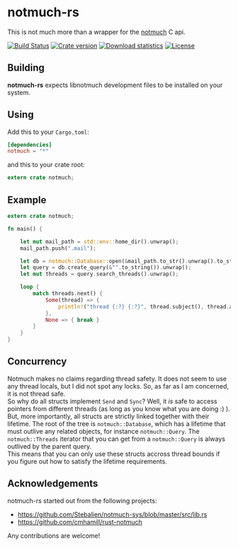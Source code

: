# notmuch-rs

This is not much more than a wrapper for the [notmuch](https://notmuchmail.org/) C api.

[![Build Status](https://travis-ci.org/vhdirk/notmuch-rs.svg?branch=master)](https://travis-ci.org/vhdirk/notmuch-rs)
[![Crate version](https://img.shields.io/crates/v/notmuch.svg)](https://crates.io/crates/notmuch)
[![Download statistics](https://img.shields.io/crates/d/notmuch.svg)](https://crates.io/crates/notmuch)
[![License](https://img.shields.io/crates/l/notmuch.svg)](https://crates.io/crates/notmuch)

## Building

**notmuch-rs** expects libnotmuch development files to be installed on your system.

## Using

Add this to your `Cargo.toml`:

```toml
[dependencies]
notmuch = "*"
```

and this to your crate root:

```rust
extern crate notmuch;
```

## Example

```rust
extern crate notmuch;

fn main() {

    let mut mail_path = std::env::home_dir().unwrap();
    mail_path.push(".mail");

    let db = notmuch::Database::open(&mail_path.to_str().unwrap().to_string(), notmuch::DatabaseMode::ReadOnly).unwrap();
    let query = db.create_query(&"".to_string()).unwrap();
    let mut threads = query.search_threads().unwrap();

    loop {
        match threads.next() {
            Some(thread) => {
                println!("thread {:?} {:?}", thread.subject(), thread.authors());
            },
            None => { break }
        }
    }
}

```

## Concurrency

Notmuch makes no claims regarding thread safety. It does not seem to use any
thread locals, but I did not spot any locks. So, as far as I am concerned, it is
not thread safe.  
So why do all structs implement ```Send``` and ```Sync```? Well, it _is_ safe to
access pointers from different threads (as long as you know what you are doing :) ).
But, more importantly, all structs are strictly linked together with their
lifetime. The root of the tree is ```notmuch::Database```, which has a lifetime
that must outlive any related objects, for instance ```notmuch::Query```. The
```notmuch::Threads``` iterator that you can get from a ```notmuch::Query``` is
always outlived by the parent query.  
This means that you can only use these structs accross thread bounds if you
figure out how to satisfy the lifetime requirements.

## Acknowledgements

notmuch-rs started out from the following projects:
 - https://github.com/Stebalien/notmuch-sys/blob/master/src/lib.rs
 - https://github.com/cmhamill/rust-notmuch

Any contributions are welcome!
